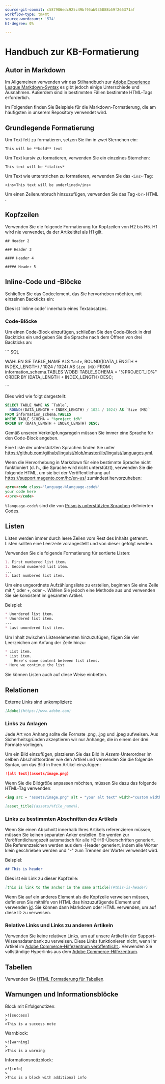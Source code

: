 ```yaml
---
source-git-commit: c587986edc925c49bf95ab935888b59f265371af
workflow-type: tm+mt
source-wordcount: '574'
ht-degree: 0%

---
```

# Handbuch zur KB-Formatierung

## Autor in Markdown

Im Allgemeinen verwenden wir das Stilhandbuch zur [Adobe Experience League Markdown-Syntax](https://experienceleague.adobe.com/docs/authoring-guide-exl/using/markdown/syntax-style-guide.html?lang=en) es gibt jedoch einige Unterschiede und Ausnahmen. Außerdem sind in bestimmten Fällen bestimmte HTML-Tags erforderlich.

Im Folgenden finden Sie Beispiele für die Markdown-Formatierung, die am häufigsten in unserem Repository verwendet wird.

## Grundlegende Formatierung

Um Text fett zu formatieren, setzen Sie ihn in zwei Sternchen ein:

`This will be **bold** text`

Um Text kursiv zu formatieren, verwenden Sie ein einzelnes Sternchen:

`This text will be *italics*`

Um Text wie unterstrichen zu formatieren, verwenden Sie das `<ins>`-Tag:

`<ins>This text will be underlined</ins>`

Um einen Zeilenumbruch hinzuzufügen, verwenden Sie das Tag `<br>` HTML .


## Kopfzeilen

Verwenden Sie die folgende Formatierung für Kopfzeilen von H2 bis H5. H1 wird nie verwendet, da der Artikeltitel als H1 gilt.

`## Header 2 `

`### Header 3 `

`#### Header 4`

`##### Header 5`

## Inline-Code und -Blöcke

Schließen Sie das Codeelement, das Sie hervorheben möchten, mit einzelnen Backticks ein:

Dies ist \`inline code\` innerhalb eines Textabsatzes.

### Code-Blöcke

Um einen Code-Block einzufügen, schließen Sie den Code-Block in drei Backticks ein und geben Sie die Sprache nach dem Öffnen von drei Backticks an:

\`\`\` SQL

WÄHLEN SIE TABLE_NAME ALS `Table`,
ROUND((DATA_LENGTH + INDEX_LENGTH) / 1024 / 1024) AS `Size (MB)`
FROM information_schema.TABLES
WOBEI TABLE_SCHEMA = &quot;%PROJECT_ID%&quot;
ORDER BY (DATA_LENGTH + INDEX_LENGTH) DESC;

\`\`\`

Dies wird wie folgt dargestellt:

```sql
SELECT TABLE_NAME AS `Table`,
  ROUND((DATA_LENGTH + INDEX_LENGTH) / 1024 / 1024) AS `Size (MB)`
FROM information_schema.TABLES
WHERE TABLE_SCHEMA = "%project_id%"
ORDER BY (DATA_LENGTH + INDEX_LENGTH) DESC;
```

Gemäß unseren Verknüpfungsregeln müssen Sie immer eine Sprache für den Code-Block angeben.

Eine Liste der unterstützten Sprachen finden Sie unter https://github.com/github/linguist/blob/master/lib/linguist/languages.yml.

Wenn die Hervorhebung in Markdown für eine bestimmte Sprache nicht funktioniert (d. h., die Sprache wird nicht unterstützt), verwenden Sie die folgende HTML, um sie bei der Veröffentlichung auf https://support.magento.com/hc/en-us/ zumindest hervorzuheben:

```html
<pre><code class="language-%language-code%"
your code here
</pre></code>
```

``%language-code%`` sind die von [Prism.js unterstützten Sprachen](https://prismjs.com/#supported-languages) definierten Codes.

## Listen

Listen werden immer durch leere Zeilen vom Rest des Inhalts getrennt. Listen sollten eine Leerzeile vorangestellt und von dieser gefolgt werden.

Verwenden Sie die folgende Formatierung für sortierte Listen:

```markdown
1. First numbered list item.
1. Second numbered list item.
...
1. Last numbered list item.
```

Um eine ungeordnete Aufzählungsliste zu erstellen, beginnen Sie eine Zeile mit *, oder +, oder -. Wählen Sie jedoch eine Methode aus und verwenden Sie sie konsistent im gesamten Artikel.

Beispiel:

```markdown
* Unordered list item.
* Unordered list item.
---
* Last unordered list item.
```

Um Inhalt zwischen Listenelementen hinzuzufügen, fügen Sie vier Leerzeichen am Anfang der Zeile hinzu:

```markdown
* List item.
* List item.
    Here's some content between list items.
* Here we continue the list
```

Sie können Listen auch auf diese Weise einbetten.

## Relationen

Externe Links sind unkompliziert:

```markdown
[Adobe](https://www.adobe.com)
```

### Links zu Anlagen

Jede Art von Anhang sollte die Formate .png, .jpg und .jpeg aufweisen. Aus Sicherheitsgründen akzeptieren wir nur Anhänge, die in einem der drei Formate vorliegen.

Um ein Bild einzufügen, platzieren Sie das Bild in *Assets*-Unterordner im selben Abschnittsordner wie den Artikel und verwenden Sie die folgende Syntax, um das Bild in Ihren Artikel einzufügen:

```markdown
![alt text](assets/image.png)
```

Wenn Sie die Bildgröße anpassen möchten, müssen Sie dazu das folgende HTML-Tag verwenden:

```html
<img src = "assets/image.png" alt = "your alt text" width="custom width, ex: 250px">
```

```markdown
[asset_title](assets/%file_name%).
```

### Links zu bestimmten Abschnitten des Artikels

Wenn Sie einen Abschnitt innerhalb Ihres Artikels referenzieren müssen, müssen Sie keinen separaten Anker erstellen. Sie werden zur Veröffentlichungszeit automatisch für alle H2-H6-Überschriften generiert. Die Referenzzeichen werden aus dem -Header generiert, indem alle Wörter klein geschrieben werden und &quot;-&quot; zum Trennen der Wörter verwendet wird.

Beispiel:

```markdown
## This is header
```

Dies ist ein Link zu dieser Kopfzeile:

```markdown
[this is link to the anchor in the same article](#this-is-header)
```

Wenn Sie auf ein anderes Element als die Kopfzeile verweisen müssen, definieren Sie mithilfe von HTML das hinzuzufügende Element und verwenden [id](https://www.w3schools.com/html/html_id.asp). Sie können dann Markdown oder HTML verwenden, um auf diese ID zu verweisen.

### Relative Links und Links zu anderen Artikeln

Verwenden Sie keine relativen Links, um auf unsere Artikel in der Support-Wissensdatenbank zu verweisen. Diese Links funktionieren nicht, wenn Ihr Artikel im [Adobe Commerce-Hilfezentrum veröffentlicht ](https://support.magento.com/hc/en-us).
Verwenden Sie vollständige Hyperlinks aus dem [Adobe Commerce-Hilfezentrum](https://support.magento.com/hc/en-us).


## Tabellen

Verwenden Sie [HTML-Formatierung für Tabellen](https://www.w3schools.com/html/html_tables.asp).


## Warnungen und Informationsblöcke

Block mit Erfolgsnotizen:

```
>![success]
>
>This is a success note
```

Warnblock:

```
>![warning]
>
>This is a warning
```

Informationsnotizblock:

```
>![info]
>
>This is a block with additional info
```
